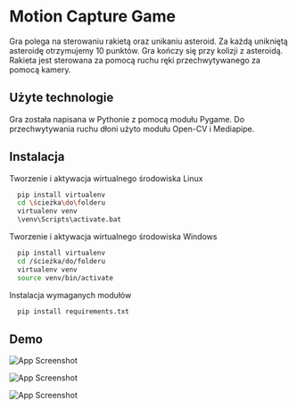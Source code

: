 
# Motion Capture Game

Gra polega na sterowaniu rakietą oraz unikaniu asteroid. 
Za każdą unikniętą asteroidę otrzymujemy 10 punktów. 
Gra kończy się przy kolizji z asteroidą.
Rakieta jest sterowana za pomocą ruchu ręki przechwytywanego za pomocą kamery.


## Użyte technologie

Gra została napisana w Pythonie z pomocą modułu Pygame. 
Do przechwytywania ruchu dłoni użyto modułu Open-CV i Mediapipe.


## Instalacja

Tworzenie i aktywacja wirtualnego środowiska Linux

```bash
  pip install virtualenv
  cd \ścieżka\do\folderu
  virtualenv venv
  \venv\Scripts\activate.bat
```

Tworzenie i aktywacja wirtualnego środowiska Windows

```bash
  pip install virtualenv
  cd /ścieżka/do/folderu
  virtualenv venv
  source venv/bin/activate
```

Instalacja wymaganych modułów

```python
  pip install requirements.txt
```
    
## Demo

![App Screenshot](https://ibb.co/1qBc01z)

![App Screenshot](https://ibb.co/kMt7KTX)

![App Screenshot](https://ibb.co/xCdqXwf)

